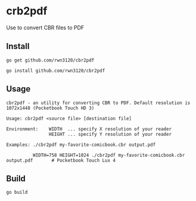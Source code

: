 # crb2pdf

Use to convert CBR files to PDF

## Install
```
go get github.com/rwn3120/cbr2pdf

go install github.com/rwn3120/cbr2pdf
```

## Usage
```
cbr2pdf - an utility for converting CBR to PDF. Default resolution is 1072x1448 (Pocketbook Touch HD 3)

Usage: cbr2pdf <source file> [destination file]

Environment:    WIDTH  ... specify X resolution of your reader
                HEIGHT ... specify Y resolution of your reader

Examples: ./cbr2pdf my-favorite-comicbook.cbr output.pdf

          WIDTH=758 HEIGHT=1024 ./cbr2pdf my-favorite-comicbook.cbr output.pdf       # Pocketbook Touch Lux 4
```

## Build
```
go build
```
